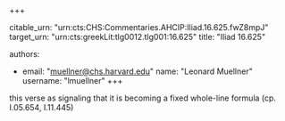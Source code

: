 +++


citable_urn: "urn:cts:CHS:Commentaries.AHCIP:Iliad.16.625.fwZ8mpJ"
target_urn: "urn:cts:greekLit:tlg0012.tlg001:16.625"
title: "Iliad 16.625"

authors:
- email: "muellner@chs.harvard.edu"
  name: "Leonard Muellner"
  username: "lmuellner"
+++

<p>this verse as signaling that it is becoming a fixed whole-line formula (cp. I.05.654, I.11.445)</p>